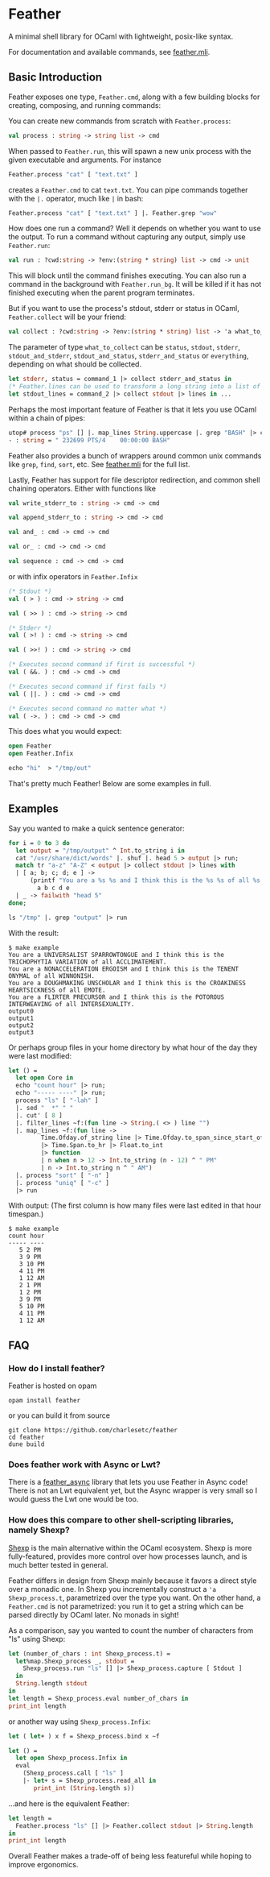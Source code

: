 # Feather

A minimal shell library for OCaml with lightweight, posix-like syntax.

For documentation and available commands, see
[feather.mli](./feather.mli).

## Basic Introduction

Feather exposes one type, `Feather.cmd`, along with a few building
blocks for creating, composing, and running commands:

You can create new commands from scratch with `Feather.process`:

``` ocaml
val process : string -> string list -> cmd
```

When passed to `Feather.run`, this will spawn a new unix process with
the given executable and arguments. For instance

``` ocaml
Feather.process "cat" [ "text.txt" ]
```

creates a `Feather.cmd` to cat `text.txt`. You can pipe commands
together with the `|.` operator, much like `|` in bash:

``` ocaml
Feather.process "cat" [ "text.txt" ] |. Feather.grep "wow"
```

How does one run a command? Well it depends on whether you want to use
the output. To run a command without capturing any output, simply use
`Feather.run`:

``` ocaml
val run : ?cwd:string -> ?env:(string * string) list -> cmd -> unit
```

This will block until the command finishes executing. You can also run a command
in the background with `Feather.run_bg`. It will be killed if it has not
finished executing when the parent program terminates.

But if you want to use the process's stdout, stderr or status in OCaml, 
`Feather.collect` will be your friend:

``` ocaml
val collect : ?cwd:string -> ?env:(string * string) list -> 'a what_to_collect -> cmd -> 'a
```

The parameter of type `what_to_collect` can be `status`, `stdout`,
`stderr`, `stdout_and_stderr`, `stdout_and_status`, `stderr_and_status` or
`everything`, depending on what should be collected.

```ocaml
let stderr, status = command_1 |> collect stderr_and_status in
(* Feather.lines can be used to transform a long string into a list of its lines *)
let stdout_lines = command_2 |> collect stdout |> lines in ...
```

Perhaps the most important feature of Feather is that it lets you use
OCaml within a chain of pipes:

``` ocaml
utop# process "ps" [] |. map_lines String.uppercase |. grep "BASH" |> collect stdout;;
- : string = " 232699 PTS/4    00:00:00 BASH"
```

Feather also provides a bunch of wrappers around common unix commands
like `grep`, `find`, `sort`, etc. See
[feather.mli](./browse/feather.mli) for the full list.

Lastly, Feather has support for file descriptor redirection, and common 
shell chaining operators. Either with functions like

``` ocaml
val write_stderr_to : string -> cmd -> cmd

val append_stderr_to : string -> cmd -> cmd

val and_ : cmd -> cmd -> cmd

val or_ : cmd -> cmd -> cmd

val sequence : cmd -> cmd -> cmd
```

or with infix operators in `Feather.Infix`

``` ocaml
(* Stdout *)
val ( > ) : cmd -> string -> cmd

val ( >> ) : cmd -> string -> cmd

(* Stderr *)
val ( >! ) : cmd -> string -> cmd

val ( >>! ) : cmd -> string -> cmd

(* Executes second command if first is successful *)
val ( &&. ) : cmd -> cmd -> cmd

(* Executes second command if first fails *)
val ( ||. ) : cmd -> cmd -> cmd

(* Executes second command no matter what *)
val ( ->. ) : cmd -> cmd -> cmd
```

This does what you would expect:

``` ocaml
open Feather
open Feather.Infix

echo "hi"  > "/tmp/out"
```

That's pretty much Feather! Below are some examples in full.

## Examples

Say you wanted to make a quick sentence generator:

``` ocaml
for i = 0 to 3 do
  let output = "/tmp/output" ^ Int.to_string i in
  cat "/usr/share/dict/words" |. shuf |. head 5 > output |> run;
  match tr "a-z" "A-Z" < output |> collect stdout |> lines with
  | [ a; b; c; d; e ] ->
      (printf "You are a %s %s and I think this is the %s %s of all %s.\n")
        a b c d e
  | _ -> failwith "head 5"
done;

ls "/tmp" |. grep "output" |> run
```

With the result:

    $ make example
    You are a UNIVERSALIST SPARROWTONGUE and I think this is the TRICHOPHYTIA VARIATION of all ACCLIMATEMENT.
    You are a NONACCELERATION ERGOISM and I think this is the TENENT ONYMAL of all WINNONISH.
    You are a DOUGHMAKING UNSCHOLAR and I think this is the CROAKINESS HEARTSICKNESS of all EMOTE.
    You are a FLIRTER PRECURSOR and I think this is the POTOROUS INTERWEAVING of all INTERSEXUALITY.
    output0
    output1
    output2
    output3

Or perhaps group files in your home directory by what hour of the day
they were last modified:

<!-- TODO: Come up with a simpler example showcasing this -->

``` ocaml
let () =
  let open Core in
  echo "count hour" |> run;
  echo "----- ----" |> run;
  process "ls" [ "-lah" ]
  |. sed "  *" " "
  |. cut' [ 8 ]
  |. filter_lines ~f:(fun line -> String.( <> ) line "")
  |. map_lines ~f:(fun line ->
         Time.Ofday.of_string line |> Time.Ofday.to_span_since_start_of_day
         |> Time.Span.to_hr |> Float.to_int
         |> function
         | n when n > 12 -> Int.to_string (n - 12) ^ " PM"
         | n -> Int.to_string n ^ " AM")
  |. process "sort" [ "-n" ]
  |. process "uniq" [ "-c" ]
  |> run
```

With output: (The first column is how many files were last edited in
that hour timespan.)

    $ make example
    count hour
    ----- ----
       5 2 PM
       3 9 PM
       3 10 PM
       4 11 PM
       1 12 AM
       2 1 PM
       1 2 PM
       3 9 PM
       5 10 PM
       4 11 PM
       1 12 AM

## FAQ

### How do I install feather?

Feather is hosted on opam

    opam install feather

or you can build it from source

    git clone https://github.com/charlesetc/feather
    cd feather
    dune build

### Does feather work with Async or Lwt?

There is a [feather\_async](https://github.com/charlesetc/feather_async)
library that lets you use Feather in Async code! There is not an Lwt
equivalent yet, but the Async wrapper is very small so I would guess the
Lwt one would be too.

### How does this compare to other shell-scripting libraries, namely Shexp?

[Shexp](https://github.com/janestreet/shexp) is the main alternative
within the OCaml ecosystem. Shexp is more fully-featured, provides more
control over how processes launch, and is much better tested in general.

Feather differs in design from Shexp mainly because it favors a direct
style over a monadic one. In Shexp you incrementally construct a
`'a Shexp_process.t`, parametrized over the type you want. On the other
hand, a `Feather.cmd` is not parametrized: you run it to get a string
which can be parsed directly by OCaml later. No monads in sight!

As a comparison, say you wanted to count the number of characters from
"ls" using Shexp:

```ocaml
let (number_of_chars : int Shexp_process.t) =
  let%map.Shexp_process _, stdout =
    Shexp_process.run "ls" [] |> Shexp_process.capture [ Stdout ]
  in
  String.length stdout
in
let length = Shexp_process.eval number_of_chars in
print_int length
```

or another way using `Shexp_process.Infix`:

``` ocaml
let ( let+ ) x f = Shexp_process.bind x ~f

let () =
  let open Shexp_process.Infix in
  eval
    (Shexp_process.call [ "ls" ]
    |- let+ s = Shexp_process.read_all in
       print_int (String.length s))
```

...and here is the equivalent Feather:

``` ocaml
let length =
  Feather.process "ls" [] |> Feather.collect stdout |> String.length
in
print_int length
```

Overall Feather makes a trade-off of being less featureful while hoping
to improve ergonomics.

